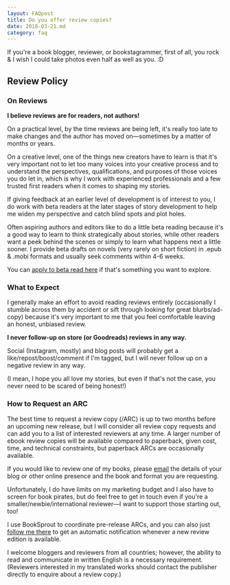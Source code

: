 ```yaml
---
layout: FAQpost
title: Do you offer review copies?
date: 2018-03-21.md
category: faq
---
```


If you're a book blogger, reviewer, or bookstagrammer, first of all, you rock & I wish I could take photos even half as well as you. :D


## Review Policy

### On Reviews

**I believe reviews are for readers, not authors!**

On a practical level, by the time reviews are being left, it's really too late to make changes and the author has moved on—sometimes by a matter of months or years.

On a creative level, one of the things new creators have to learn is that it's very important not to let too many voices into your creative process and to understand the perspectives, qualifications, and purposes of those voices you do let in, which is why I work with experienced professionals and a few trusted first readers when it comes to shaping my stories.

If giving feedback at an earlier level of development is of interest to you, I do work with beta readers at the later stages of story development to help me widen my perspective and catch blind spots and plot holes.

Often aspiring authors and editors like to do a little beta reading because it's a good way to learn to think strategically about stories, while other readers want a peek behind the scenes or simply to learn what happens next a little sooner. I provide beta drafts on novels (very rarely on short fiction) in .epub & .mobi formats and usually seek comments within 4-6 weeks.

You can [apply to beta read here](mailto:kaiewrites@gmail.com) if that's something you want to explore.

### What to Expect

I generally make an effort to avoid reading reviews entirely (occasionally I stumble across them by accident or sift through looking for great blurbs/ad-copy) because it's very important to me that you feel comfortable leaving an honest, unbiased review.

**I never follow-up on store (or Goodreads) reviews in any way.**

Social (Instagram, mostly) and blog posts will probably get a like/repost/boost/comment if I'm tagged, but I will never follow up on a negative review in any way.

(I mean, I hope you all love my stories, but even if that's not the case, you never need to be scared of being honest!)

### How to Request an ARC

The best time to request a review copy (/ARC) is up to two months before an upcoming new release, but I will consider all review copy requests and can add you to a list of interested reviewers at any time. A larger number of ebook review copies will be available compared to paperback, given cost, time, and technical constraints, but paperback ARCs are occasionally available.

If you would like to review one of my books, please [email](mailto:kaiewrites@gmail.com) the details of your blog or other online presence and the book and format you are requesting.

Unfortunately, I do have limits on my marketing budget and I also have to screen for book pirates, but do feel free to get in touch even if you're a smaller/newbie/international reviewer—I want to support those starting out, too!

I use BookSprout to coordinate pre-release ARCs, and you can also just [follow me there](https://booksprout.co/author/2405/k-a-wiggins) to get an automatic notification whenever a new review edition is available.

I welcome bloggers and reviewers from all countries; however, the ability to read and communicate in written English is a necessary requirement. (Reviewers interested in my translated works should contact the publisher directly to enquire about a review copy.)
